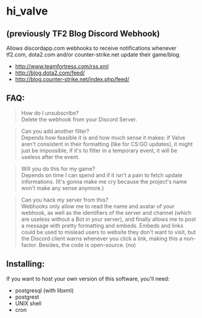 # hi\_valve

## (previously TF2 Blog Discord Webhook)

Allows discordapp.com webhooks to receive notifications whenever tf2.com, dota2.com and/or counter-strike.net update their game/blog.

 - http://www.teamfortress.com/rss.xml
 - http://blog.dota2.com/feed/
 - http://blog.counter-strike.net/index.php/feed/


## FAQ:

> How do I unsubscribe?  
Delete the webhook from your Discord Server.

> Can you add another filter?  
Depends how feasible it is and how much sense it makes: if Valve aren't consistent in their formatting (like for CS:GO updates), it might just be impossible, if it's to filter in a temporary event, it will be useless after the event.

> Will you do this for my game?  
Depends on time I can spend and if it isn't a pain to fetch update informations. (It's gonna make me cry because the project's name won't make any sense anymore.)

> Can you hack my server from this?  
Webhooks only allow me to read the name and avatar of your webhook, as well as the identifiers of the server and channel (which are useless without a Bot in your server), and finally allows me to post a message with pretty formatting and embeds. Embeds and links could be used to mislead users to website they don't want to visit, but the Discord client warns whenever you click a link, making this a non-factor. Besides, the code is open-source. (no)


## Installing:

If you want to host your own version of this software, you'll need:

- postgresql (with libxml)
- postgrest
- UNIX shell
- cron
